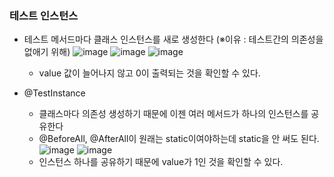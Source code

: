 ### 테스트 인스턴스

+ 테스트 메서드마다 클래스 인스턴스를 새로 생성한다 (※이유 : 테스트간의 의존성을 없애기 위해)
![image](https://user-images.githubusercontent.com/76584547/120920411-955d2d00-c6f9-11eb-97b7-268fb6228e52.png)
![image](https://user-images.githubusercontent.com/76584547/120920435-b756af80-c6f9-11eb-96d4-5e5d184a5fbc.png)
![image](https://user-images.githubusercontent.com/76584547/120920438-bcb3fa00-c6f9-11eb-9882-31fcb2df098c.png)
  + value 값이 늘어나지 않고 0이 출력되는 것을 확인할 수 있다.


+ @TestInstance
  + 클래스마다 의존성 생성하기 때문에 이젠 여러 메서드가 하나의 인스턴스를 공유한다
  + @BeforeAll, @AfterAll이 원래는 static이여야하는데 static을 안 써도 된다.
  ![image](https://user-images.githubusercontent.com/76584547/120920656-d73aa300-c6fa-11eb-9c85-f35687838d23.png)
  ![image](https://user-images.githubusercontent.com/76584547/120920660-dc97ed80-c6fa-11eb-9c07-3d51a9176a32.png)
  + 인스턴스 하나를 공유하기 때문에 value가 1인 것을 확인할 수 있다.

